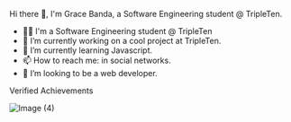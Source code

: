 Hi there 👋, I'm Grace Banda, a Software Engineering student @ TripleTen.

*  👩‍💻 I'm a Software Engineering student @ TripleTen 
*  🔭 I’m currently working on a cool project at TripleTen.
*  🌱 I’m currently learning Javascript.
*  📫 How to reach me: in social networks.
*  🤔 I’m looking to be a web developer.

Verified Achievements

![Image (4)](https://github.com/Grace1212-prog/Grace1212-prog/assets/125497456/f48c05b3-8951-40c2-9f60-ca57664fa56a)


<!--
**Grace1212-prog/Grace1212-prog** is a ✨ _special_ ✨ repository because its `README.md` (this file) appears on your GitHub profile.

Here are some ideas to get you started:

- 🔭 I’m currently working on ...
- 🌱 I’m currently learning ...
- 👯 I’m looking to collaborate on ...
- 🤔 I’m looking for help with ...
- 💬 Ask me about ...
- 📫 How to reach me: ...
- 😄 Pronouns: ...
- ⚡ Fun fact: ...
-->
